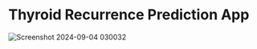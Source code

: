 # Thyroid Recurrence Prediction App
![Screenshot 2024-09-04 030032](https://github.com/user-attachments/assets/ebe707d4-f30c-4a4f-bb46-1e335bf1e3f9)
